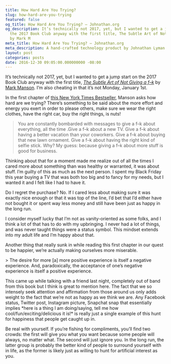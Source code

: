 ```yaml
---
title: How Hard Are You Trying?
slug: how-hard-are-you-trying
featured: false
og_title: How Hard Are You Trying? – Johnathan.org
og_description: It’s technically not 2017, yet, but I wanted to get a jump start on
  the 2017 Book Club anyway with the first title, The Subtle Art of Not Giving a f–k
  by Mark M
meta_title: How Hard Are You Trying? – Johnathan.org
meta_description: A hand-crafted technology product by Johnathan Lyman
layout: post
categories: posts
date: 2016-12-30 09:05:00.000000000 -08:00
---
```


It’s technically not 2017, yet, but I wanted to get a jump start on the 2017 Book Club anyway with the first title, [_The Subtle Art of Not Giving a f–k_](http://amzn.to/2ixWhYP) by [Mark Manson](http://amzn.to/2ixWhYP). I’m also cheating in that it’s not Monday, January 1st.

In the first chapter of [this New York Times Bestseller](http://amzn.to/2ixWhYP), Manson asks how hard are we trying? There’s something to be said about the more effort and energy you exert in order to please others, make sure we wear the right clothes, have the right car, buy the right things, is nuts!

> You are constantly bombarded with messages to give a f–k about everything, all the time .Give a f–k about a new TV. Give a f–k about having a better vacation than your coworkers. Give a f–k about buying that new lawn ornament. Give a f–k about having the right kind of selfie stick. Why? My guess: because giving a f–k about more stuff is good for business.

Thinking about that for a moment made me realize out of all the times I cared more about something than was healthy or warranted, it was about stuff. I’m guilty of this as much as the next person. I spent my Black Friday this year buying a TV that was both too big and to fancy for my needs, but I wanted it and I felt like I had to have it.

Do I regret the purchase? No. If I cared less about making sure it was exactly nice enough or that it was top of the line, I’d bet that I’d either have not bought it or spent way less money and still have been just as happy in the long run.

I consider myself lucky that I’m not as vanity-oriented as some folks, and I think a lot of that has to do with my upbringing. I never had a lot of things, and was never taught things were a status symbol. This mindset extends into my adult life and I’m happy about that.

Another thing that really sunk in while reading this first chapter in our quest to be happier, we’re actually making ourselves more miserable.

\> The desire for more [a] more positive experience is itself a negative experience. And, paradoxically, the acceptance of one’s negative experience is itself a positive experience.

This came up while talking with a friend last night, completely out of band from this book but I think is great to mention here. The fact that we so intensely seek attention and affirmation from those around us only adds weight to the fact that we’re not as happy as we think we are. Any Facebook status, Twitter post, Instagram picture, Snapchat snap that essentially implies \*here is a thing I am doing/saying, tell me how cool/fun/exciting/delicious it is!\* is really just a single example of this hunt for happiness that people get caught up in.

Be real with yourself. If you’re fishing for compliments, you’ll find two crowds: the first will give you what you want because some people will always, no matter what. The second will just ignore you. In the long run, the latter group is probably the better kind of people to surround yourself with in life, as the former is likely just as willing to hunt for artificial interest as you.


